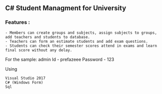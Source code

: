 ## C# Student Managment for University

### Features :

    - Members can create groups and subjects, assign subjects to groups, add teachers and students to database.
    - Teachers can form an estimate students and add exam questions.
    - Students can check their semester scores attend in exams and learn final score without any delay.

For the sample:
admin
Id - prefazeee 
Password - 123


Using
```
Visual Studio 2017
C# (Windows Form)
Sql
